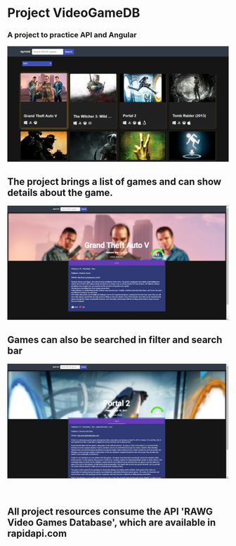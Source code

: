 # Project  VideoGameDB
### A project to practice API and Angular
![img](/src/assets/images/gamesDB.png/)


## The project brings a list of games and can show details about the game. 


![img](/src/assets/images/img1.png/)

## Games can also be searched in filter and search bar

![img](/src/assets/images/img2.png/)

<br />

## All project resources consume the API 'RAWG Video Games Database', which are available in rapidapi.com  


